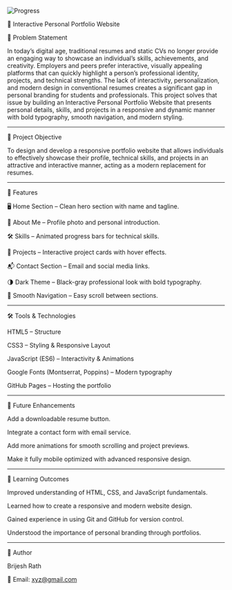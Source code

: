 ![Progress](https://img.shields.io/badge/Progression-100%25-red
)


📌 Interactive Personal Portfolio Website

📝 Problem Statement

In today’s digital age, traditional resumes and static CVs no longer provide an engaging way to showcase an individual’s skills, achievements, and creativity. Employers and peers prefer interactive, visually appealing platforms that can quickly highlight a person’s professional identity, projects, and technical strengths. The lack of interactivity, personalization, and modern design in conventional resumes creates a significant gap in personal branding for students and professionals. This project solves that issue by building an Interactive Personal Portfolio Website that presents personal details, skills, and projects in a responsive and dynamic manner with bold typography, smooth navigation, and modern styling.


---

🎯 Project Objective

To design and develop a responsive portfolio website that allows individuals to effectively showcase their profile, technical skills, and projects in an attractive and interactive manner, acting as a modern replacement for resumes.


---

🚀 Features

🖥️ Home Section – Clean hero section with name and tagline.

👤 About Me – Profile photo and personal introduction.

🛠️ Skills – Animated progress bars for technical skills.

📂 Projects – Interactive project cards with hover effects.

📬 Contact Section – Email and social media links.

🌗 Dark Theme – Black-gray professional look with bold typography.

🔗 Smooth Navigation – Easy scroll between sections.



---

🛠️ Tools & Technologies

HTML5 – Structure

CSS3 – Styling & Responsive Layout

JavaScript (ES6) – Interactivity & Animations

Google Fonts (Montserrat, Poppins) – Modern typography

GitHub Pages – Hosting the portfolio



---

🔮 Future Enhancements

Add a downloadable resume button.

Integrate a contact form with email service.

Add more animations for smooth scrolling and project previews.

Make it fully mobile optimized with advanced responsive design.



---

📘 Learning Outcomes

Improved understanding of HTML, CSS, and JavaScript fundamentals.

Learned how to create a responsive and modern website design.

Gained experience in using Git and GitHub for version control.

Understood the importance of personal branding through portfolios.



---

👤 Author

Brijesh Rath

📧 Email: xyz@gmail.com
